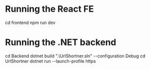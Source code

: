 # Running the React FE
cd frontend
npm run dev

# Running the .NET backend
cd Backend
dotnet build ".\UrlShortner.sln" --configuration Debug
cd UrlShortner
dotnet run --launch-profile https
